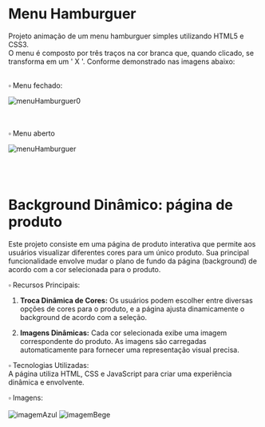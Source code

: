 # Menu Hamburguer
Projeto animação de um menu hamburguer simples utilizando HTML5 e CSS3.<br> O menu é composto por três traços na cor branca que, quando clicado, se transforma em um ' X '. Conforme demonstrado nas imagens abaixo:<br><br>

▫️ Menu fechado:
<br>

![menuHamburguer0](https://user-images.githubusercontent.com/91039376/176774273-20ab3127-0fa4-4902-8547-624c3e1bc331.png)

<br><br>
▫️ Menu aberto
<br>

![menuHamburguer](https://user-images.githubusercontent.com/91039376/176775735-4fb8bd48-80d6-4f41-8881-3e10158fb491.png)

<br><br>

# Background Dinâmico: página de produto

Este projeto consiste em uma página de produto interativa que permite aos usuários visualizar diferentes cores para um único produto. Sua principal funcionalidade envolve mudar o plano de fundo da página (background) de acordo com a cor selecionada para o produto. 

▫️ Recursos Principais:

1. **Troca Dinâmica de Cores:** Os usuários podem escolher entre diversas opções de cores para o produto, e a página ajusta dinamicamente o background de acordo com a seleção.

2. **Imagens Dinâmicas:** Cada cor selecionada exibe uma imagem correspondente do produto. As imagens são carregadas automaticamente para fornecer uma representação visual precisa.

▫️ Tecnologias Utilizadas:
<br>
A página utiliza HTML, CSS e JavaScript para criar uma experiência dinâmica e envolvente.

▫️ Imagens:
<br><br>
![imagemAzul](https://github.com/user-attachments/assets/361a5bb8-d12b-49bc-abf1-fc04daf1b024)
![imagemBege](https://github.com/user-attachments/assets/b50f44bd-0802-4dfb-bfc3-c43f8e4ae819)

